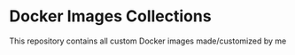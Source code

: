 Docker Images Collections
=========================

This repository contains all custom Docker images made/customized by me